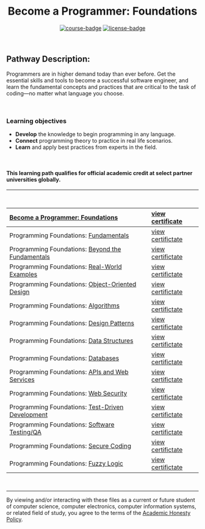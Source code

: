 <div align="center">

# Become a Programmer: Foundations

[![course-badge]][course-link]
[![license-badge]][&copy]

</div>

<br>

## Pathway Description:
Programmers are in higher demand today than ever before. Get the essential skills and tools to become a successful software engineer, and learn the fundamental concepts and practices that are critical to the task of coding—no matter what language you choose.

<br>

### Learning objectives
- <b>Develop</b> the knowledge to begin programming in any language.
- <b>Connect</b> programming theory to practice in real life scenarios.
- <b>Learn</b> and apply best practices from experts in the field.

<br>

#### This learning path qualifies for official academic credit at select partner universities globally.

---
<br>

| [Become a Programmer: Foundations][course-link]         | [view certificate][c00]  |
| :------------------------------------------------------ | :----------------------- |
| Programming Foundations: [Fundamentals][p01]            | [view certifictate][c01] |
| Programming Foundations: [Beyond the Fundamentals][p02] | [view certifictate][c02] |
| Programming Foundations: [Real-World Examples][p03]     | [view certifictate][c03] |
| Programming Foundations: [Object-Oriented Design][p04]  | [view certifictate][c04] |
| Programming Foundations: [Algorithms][p05]              | [view certifictate][c05] |
| Programming Foundations: [Design Patterns][p06]         | [view certifictate][c06] |
| Programming Foundations: [Data Structures][p07]         | [view certifictate][c07] |
| Programming Foundations: [Databases][p08]               | [view certifictate][c08] |
| Programming Foundations: [APIs and Web Services][p09]   | [view certifictate][c09] |
| Programming Foundations: [Web Security][p10]            | [view certifictate][c10] |
| Programming Foundations: [Test-Driven Development][p11] | [view certifictate][c11] |
| Programming Foundations: [Software Testing/QA][p12]     | [view certifictate][c12] |
| Programming Foundations: [Secure Coding][p13]           | [view certifictate][c13] |
| Programming Foundations: [Fuzzy Logic][p14]             | [view certifictate][c14] |

<br>

---
By viewing and/or interacting with these files as a current or future student of computer science, computer electronics, computer information systems, or related field of study, you agree to the terms of the [Academic Honesty Policy].

<!-- quick links -->
<!-- badge info -->
[course-badge]:https://img.shields.io/badge/learning-programming%20foundations-ffffff?logo=Linkedin&labelColor=0a66c2&style=for-the-badge
[course-link]:https://www.linkedin.com/learning/paths/become-a-programmer-foundations "view on LinkedIn"
[license-badge]:https://img.shields.io/github/license/parasiticfrisk/become-a-programmer?color=informational&&style=for-the-badge
[&copy]:LICENSE "view license"
<!-- course info -->
[p01]:fundamentals
[p02]:beyond_fundamentals
[p03]:real_examples
[p04]:https://www.linkedin.com/learning/programming-foundations-object-oriented-design-3 "view on LinkedIn"
[p05]:algorithms
[p06]:design_patterns
[p07]:data_structures
[p08]:https://www.linkedin.com/learning/programming-foundations-databases-2 "view on LinkedIn"
[p09]:apis_web_services
[p10]:https://www.linkedin.com/learning/programming-foundations-web-security-2 "view on LinkedIn"
[p11]:tdd
[p12]:testing_qa
[p13]:https://www.linkedin.com/learning/programming-foundations-secure-coding "view on LinkedIn"
[p14]:https://www.linkedin.com/learning/programming-foundations-fuzzy-logic "view on LinkedIn"
<!-- certificate -->
[c00]:.github/become-a-programmer.jpg "view certificate"
[c01]:.github/fundamentals.jpg "view certificate"
[c02]:.github/beyond-fundamentals.jpg "view certificate"
[c03]:.github/real-world-examples.jpg "view certificate"
[c04]:.github/object-oriented-design.jpg "view certificate"
[c05]:.github/algorithms.jpg "view certificate"
[c06]:.github/design-patterns.jpg "view certificate"
[c07]:.github/data-structures.jpg "view certificate"
[c08]:.github/databases.jpg "view certificate"
[c09]:.github/apis-and-web-services.jpg "view certificate"
[c10]:.github/web-security.jpg "view certificate"
[c11]:.github/test-driven-development.jpg "view certificate"
[c12]:.github/software-testing-qa.jpg "view certificate"
[c13]:.github/secure-coding.jpg "view certificate"
[c14]:.github/fuzzy-logic.jpg "view certificate"
[Academic Honesty Policy]:academic_honesty_policy "view policy"